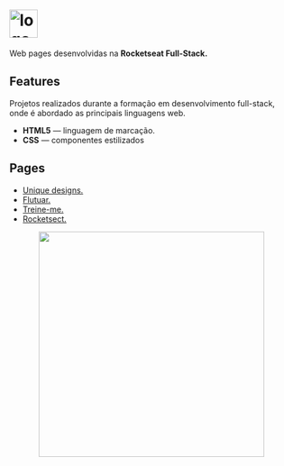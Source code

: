 
<h1> <img src="https://github.com/alvesvn/rocketseat-static/assets/96539606/8a518121-4f14-4b0a-8c17-656ab27e256e" alt="logo-repositorio" height="50" widht="50" /></h1>

Web pages desenvolvidas na <b>Rocketseat Full-Stack.</b>

## Features
Projetos realizados durante a formação em desenvolvimento full-stack, onde é abordado as principais linguagens web.
-  <b>HTML5</b> — linguagem de marcação. 
-  <b>CSS</b> — componentes estilizados

## Pages
- <a href="https://unique-designs-five.vercel.app/">Unique designs.</a>
- <a href="https://projeto-flutuar.vercel.app/">Flutuar.</a>
- <a href="https://treineme-six.vercel.app/">Treine-me.</a>
- <a href="https://projeto-flutuar.vercel.app/">Rocketsect.</a>


<p align="center"><img src="https://github.com/alvesvn/rocketseat-static/assets/96539606/a6b1463b-0e6c-45dc-93ff-029aa9a8cef0" height="400" widht="400"></p>

